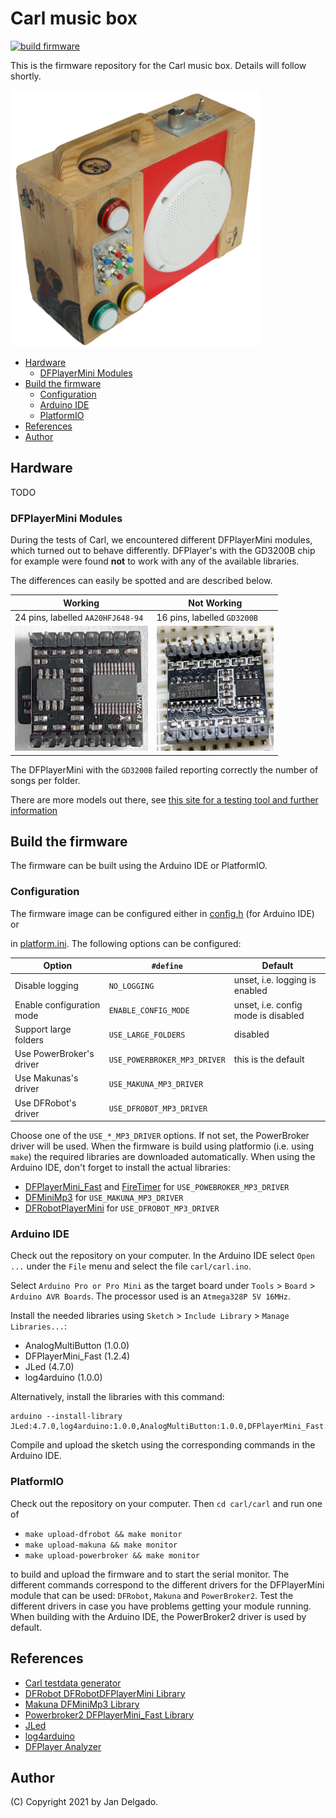 # Carl music box

[![build firmware](https://github.com/jandelgado/carl/actions/workflows/build.yml/badge.svg)](https://github.com/jandelgado/carl/actions/workflows/build.yml)

This is the firmware repository for the Carl music box. Details will follow
shortly.

<img src=".images/carl.jpg" width=400 alt="carl music box">

<!-- vim-markdown-toc GFM -->

* [Hardware](#hardware)
    * [DFPlayerMini Modules](#dfplayermini-modules)
* [Build the firmware](#build-the-firmware)
    * [Configuration](#configuration)
    * [Arduino IDE](#arduino-ide)
    * [PlatformIO](#platformio)
* [References](#references)
* [Author](#author)

<!-- vim-markdown-toc -->

## Hardware

TODO

### DFPlayerMini Modules

During the tests of Carl, we encountered different DFPlayerMini modules, which
turned out to behave differently. DFPlayer's with the GD3200B chip for example
were found **not** to work with any of the available libraries.

The differences can easily be spotted and are described below.

| Working                                         | Not Working                                                             |
|---------------------------------------------------------|---------------------------------------------------------------------------------|
| 24 pins, labelled `AA20HFJ648-94`                       | 16 pins, labelled `GD3200B`                                                     |
| <img src=".images/dfplayer_mini_good.jpg" height="200"> | <img src=".images/dfplayer_mini_bad.jpg" height="200"> |

The DFPlayerMini with the `GD3200B` failed reporting correctly the number of
songs per folder.

There are more models out there, see [this site for a testing tool and further
information](https://github.com/ghmartin77/DFPlayerAnalyzer)

## Build the firmware

The firmware can be built using the Arduino IDE or PlatformIO.

### Configuration

The firmware image can be configured either in [config.h](carl/config.h) (for Arduino IDE) or

in [platform.ini](carl/platform.ini). The following options can be configured:

| Option                    | `#define`                    | Default                             |
|---------------------------|------------------------------|-------------------------------------|
| Disable logging           | `NO_LOGGING`                 | unset, i.e. logging is enabled      |
| Enable configuration mode | `ENABLE_CONFIG_MODE`         | unset, i.e. config mode is disabled |
| Support large folders     | `USE_LARGE_FOLDERS`          | disabled                            |
| Use PowerBroker's driver  | `USE_POWERBROKER_MP3_DRIVER` | this is the default                 |
| Use Makunas's driver      | `USE_MAKUNA_MP3_DRIVER`      |                                     |
| Use DFRobot's driver      | `USE_DFROBOT_MP3_DRIVER`     |                                     |
 
Choose one of the `USE_*_MP3_DRIVER` options. If not set, the PowerBroker
driver will be used. When the firmware is build using platformio (i.e. using
`make`) the required libraries are downloaded automatically.  When using the
Arduino IDE, don't forget to install the actual libraries:
* [DFPlayerMini_Fast](https://github.com/PowerBroker2/DFPlayerMini_Fast) and [FireTimer](https://github.com/PowerBroker2/FireTimer) for `USE_POWEBROKER_MP3_DRIVER`
* [DFMiniMp3](https://github.com/Makuna/DFMiniMp3) for `USE_MAKUNA_MP3_DRIVER`
* [DFRobotPlayerMini](https://github.com/DFRobot/DFRobotDFPlayerMini) for `USE_DFROBOT_MP3_DRIVER` 

### Arduino IDE

Check out the repository on your computer. In the Arduino IDE select `Open ...`
under the `File` menu and select the file `carl/carl.ino`.

Select `Arduino Pro or Pro Mini` as the target board under `Tools` > `Board` >
`Arduino AVR Boards`. The processor used is an `Atmega328P 5V 16MHz`.

Install the needed libraries using `Sketch` > `Include Library` > `Manage Libraries...`:
* AnalogMultiButton (1.0.0)
* DFPlayerMini_Fast (1.2.4)
* JLed (4.7.0)
* log4arduino (1.0.0)

Alternatively, install the libraries with this command:
```
arduino --install-library JLed:4.7.0,log4arduino:1.0.0,AnalogMultiButton:1.0.0,DFPlayerMini_Fast:1.2.4,FireTimer:1.0.5
```

Compile and upload the sketch using the corresponding commands in the Arduino
IDE.

### PlatformIO

Check out the repository on your computer. Then `cd carl/carl` and run one of

* `make upload-dfrobot && make monitor`
* `make upload-makuna && make monitor`
* `make upload-powerbroker && make monitor`

to build and upload the firmware and to start the serial monitor. The different
commands correspond to the different drivers for the DFPlayerMini module that
can be used: `DFRobot`, `Makuna` and `PowerBroker2`. Test the different drivers
in case you have problems getting your module running. When building with
the Arduino IDE, the PowerBroker2 driver is used by default.

## References

* [Carl testdata generator](https://github.com/jandelgado/carl-testdata/)
* [DFRobot DFRobotDFPlayerMini Library](https://github.com/DFRobot/DFRobotDFPlayerMini)
* [Makuna DFMiniMp3 Library](https://github.com/Makuna/DFMiniMp3)
* [Powerbroker2 DFPlayerMini_Fast Library](https://github.com/PowerBroker2/DFPlayerMini_Fast)
* [JLed](https://github.com/jandelgado/jled)
* [log4arduino](https://github.com/jandelgado/log4arduino)
* [DFPlayer Analyzer](https://github.com/ghmartin77/DFPlayerAnalyzer)

## Author

(C) Copyright 2021 by Jan Delgado.
